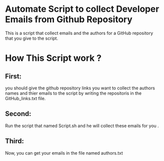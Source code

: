 # Automate Script to collect Developer Emails from Github Repository

This is a script that collect emails and the authors for a GitHub repository that you give to the script.

# How This Script work ?
## First:
you should give the github repository links you want to collect the authors names and thier emails to the script by writing the repositoris in the GitHub_links.txt file.

## Second:
Run the script that named Script.sh and he will collect these emails for you .

## Third:
Now, you can get your emails in the file named authors.txt

